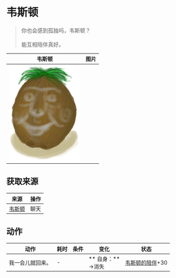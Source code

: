 # 韦斯顿  
> 你也会感到孤独吗，韦斯顿？<br><br>能互相陪伴真好。  
  
  韦斯顿  |   图片   
 ----  |  ----:   
   |  <img decoding="async" src="Sprite/Weston.png" href="a.md" style="max-width:300px;max-height:300px;">   
  
## 获取来源  
来源  |  操作  
----  |  ----  
[韦斯顿](Weston.md)  |  聊天  
## 动作  
动作  |  耗时  |  条件  |  变化  |  状态  
----  |  ----  |  ----  |  ----  |  ----  
我一会儿就回来。<br>  |  -  |    |  ** 自身：**<br>→消失  |  [韦斯顿的陪伴](WestonCompany.md)+30  


<script>document.title="韦斯顿 - 卡牌生存百科 Card Survival Wiki";</script>